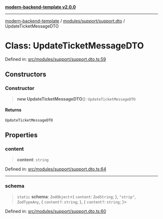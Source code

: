 [**modern-backend-template v2.0.0**](../../../../README.md)

***

[modern-backend-template](../../../../modules.md) / [modules/support/support.dto](../README.md) / UpdateTicketMessageDTO

# Class: UpdateTicketMessageDTO

Defined in: [src/modules/support/support.dto.ts:59](https://github.com/maemreyo/saas-4cus-nodejs/blob/2a5b3f3aa11335dfa561e80e1feabb8e6084261e/src/modules/support/support.dto.ts#L59)

## Constructors

### Constructor

> **new UpdateTicketMessageDTO**(): `UpdateTicketMessageDTO`

#### Returns

`UpdateTicketMessageDTO`

## Properties

### content

> **content**: `string`

Defined in: [src/modules/support/support.dto.ts:64](https://github.com/maemreyo/saas-4cus-nodejs/blob/2a5b3f3aa11335dfa561e80e1feabb8e6084261e/src/modules/support/support.dto.ts#L64)

***

### schema

> `static` **schema**: `ZodObject`\<\{ `content`: `ZodString`; \}, `"strip"`, `ZodTypeAny`, \{ `content?`: `string`; \}, \{ `content?`: `string`; \}\>

Defined in: [src/modules/support/support.dto.ts:60](https://github.com/maemreyo/saas-4cus-nodejs/blob/2a5b3f3aa11335dfa561e80e1feabb8e6084261e/src/modules/support/support.dto.ts#L60)
